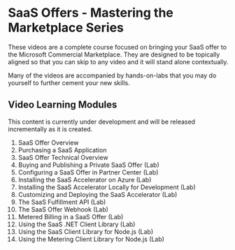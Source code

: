 # SaaS Offers - Mastering the Marketplace Series

These videos are a complete course focused on bringing your SaaS offer to the Microsoft Commercial Marketplace. They are designed to be topically aligned so that you can skip to any video and it will stand alone contextually.

Many of the videos are accompanied by hands-on-labs that you may do yourself to further cement your new skills.

## Video Learning Modules

This content is currently under development and will be released incrementally as it is created.

1. SaaS Offer Overview
1. Purchasing a SaaS Application
1. SaaS Offer Technical Overview
1. Buying and Publishing a Private SaaS Offer (Lab)
1. Configuring a SaaS Offer in Partner Center (Lab)
1. Installing the SaaS Accelerator on Azure (Lab)
1. Installing the SaaS Accelerator Locally for Development (Lab)
1. Customizing and Deploying the SaaS Accelerator (Lab)
1. The SaaS Fulfillment API (Lab)
1. The SaaS Offer Webhook (Lab)
1. Metered Billing in a SaaS Offer (Lab)
1. Using the SaaS .NET Client Library (Lab)
1. Using the SaaS Client Library for Node.js (Lab)
1. Using the Metering Client Library for Node.js (Lab)
